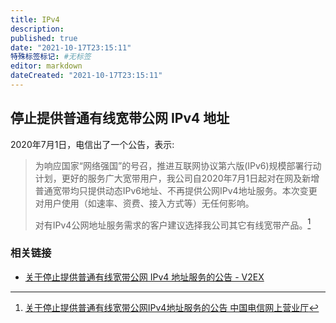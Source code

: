 ```yaml
---
title: IPv4
description:
published: true
date: "2021-10-17T23:15:11"
特殊标签标记: #无标签
editor: markdown
dateCreated: "2021-10-17T23:15:11"
---
```


## 停止提供普通有线宽带公网 IPv4 地址

2020年7月1日，电信出了一个公告，表示:

> 为响应国家“网络强国”的号召，推进互联网协议第六版(IPv6)规模部署行动计划，更好的服务广大宽带用户，我公司自2020年7月1日起对在网及新增普通宽带均只提供动态IPv6地址、不再提供公网IPv4地址服务。本次变更对用户使用（如速率、资费、接入方式等）无任何影响。
>
> 对有IPv4公网地址服务需求的客户建议选择我公司其它有线宽带产品。[^111927]

[^111927]: [关于停止提供普通有线宽带公网IPv4地址服务的公告 中国电信网上营业厅](https://web.archive.org/web/20210813181544/http://www.189.cn/hn/sy_ycgg/111927.html)

### 相关链接

+ [关于停止提供普通有线宽带公网 IPv4 地址服务的公告 - V2EX](https://web.archive.org/web/20211017151900/https://v2ex.com/t/693391)
